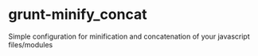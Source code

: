 grunt-minify_concat
===================

Simple configuration for minification and concatenation of your javascript files/modules
